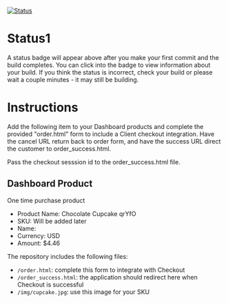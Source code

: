 [![Status](https://img.shields.io/badge/status-NOT%20SUBMITTABLE%20COMMIT:%203c36a2c2f8b0b2725b5d8596cf7860635a6d2a0a-critical.svg)](https://github.com/crowdbotics-challenges/bakery_scaffold_NUAIsqQWJzZlBT6x/commit/3c36a2c2f8b0b2725b5d8596cf7860635a6d2a0a)




# Status1

A status badge will appear above after you make your first commit and the build completes. You can click into the badge to view information about your build. If you think the status is incorrect, check your build or please wait a couple minutes - it may still be building.

# Instructions

Add the following item to your Dashboard products and complete the provided "order.html" form to include a Client checkout integration. Have the cancel URL return back to order form, and have the success URL direct the customer to order_success.html.

Pass the checkout sesssion id to the order_success.html file.

## Dashboard Product
One time purchase product
* Product Name: Chocolate Cupcake qrYfO
* SKU: Will be added later
* Name: 
* Currency: USD
* Amount: $4.46

The repository includes the following files:
* `/order.html`: complete this form to integrate with Checkout
* `/order_success.html`: the application should redirect here when Checkout is successful
* `/img/cupcake.jpg`: use this image for your SKU
